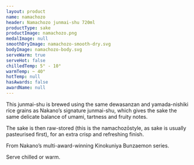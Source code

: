 ```yaml
---
layout: product
name: namachozo
header: Namachozo junmai-shu 720ml
productType: sake
productImage: namachozo.png
medalImage: null
smoothDryImage: namachozo-smooth-dry.svg
bodyImage: namachozo-body.svg
serveWarm: true
serveHot: false
chilledTemp: 5° - 10°
warmTemp: ~ 40°
hotTemp: null
hasAwards: false
awardName: null
---
```


This junmai-shu is brewed using the same dewasanzan and yamada-nishiki rice grains as Nakano’s signature junmai-shu, which gives the sake the same delicate balance of umami, tartness and fruity notes.  

The sake is then raw-stored (this is the namachozōstyle, as sake is usually pasteurised first), for an extra crisp and refreshing finish.  

From Nakano’s multi-award-winning Kinokuniya Bunzaemon series.  

Serve chilled or warm.